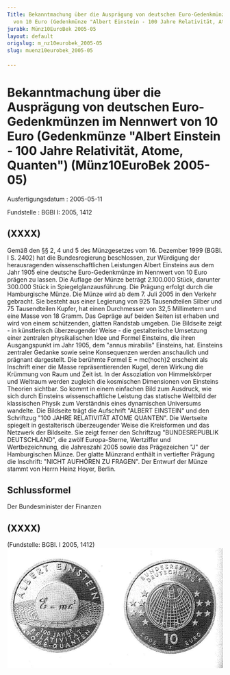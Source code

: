 ```yaml
---
Title: Bekanntmachung über die Ausprägung von deutschen Euro-Gedenkmünzen im Nennwert
  von 10 Euro (Gedenkmünze "Albert Einstein - 100 Jahre Relativität, Atome, Quanten")
jurabk: Münz10EuroBek 2005-05
layout: default
origslug: m_nz10eurobek_2005-05
slug: muenz10eurobek_2005-05

---
```


# Bekanntmachung über die Ausprägung von deutschen Euro-Gedenkmünzen im Nennwert von 10 Euro (Gedenkmünze "Albert Einstein - 100 Jahre Relativität, Atome, Quanten") (Münz10EuroBek 2005-05)

Ausfertigungsdatum
:   2005-05-11

Fundstelle
:   BGBl I: 2005, 1412



## (XXXX)

Gemäß den §§ 2, 4 und 5 des Münzgesetzes vom 16. Dezember 1999 (BGBl. I S. 2402) hat die Bundesregierung beschlossen, zur Würdigung der herausragenden wissenschaftlichen Leistungen Albert Einsteins aus dem Jahr 1905 eine deutsche Euro-Gedenkmünze im Nennwert von 10 Euro prägen zu lassen.
Die Auflage der Münze beträgt 2.100.000 Stück, darunter 300.000 Stück in Spiegelglanzausführung. Die Prägung erfolgt durch die Hamburgische Münze. Die Münze wird ab dem 7. Juli 2005 in den Verkehr gebracht. Sie besteht aus einer Legierung von 925 Tausendteilen Silber und 75 Tausendteilen Kupfer, hat einen Durchmesser von 32,5 Millimetern und eine Masse von 18 Gramm. Das Gepräge auf beiden Seiten ist erhaben und wird von einem schützenden, glatten Randstab umgeben.
Die Bildseite zeigt - in künstlerisch überzeugender Weise - die gestalterische Umsetzung einer zentralen physikalischen Idee und Formel Einsteins, die ihren Ausgangspunkt im Jahr 1905, dem "annus mirabilis" Einsteins, hat. Einsteins zentraler Gedanke sowie seine Konsequenzen werden anschaulich und prägnant dargestellt. Die berühmte Formel
E = mc(hoch)2 erscheint als Inschrift einer die Masse repräsentierenden Kugel, deren Wirkung die Krümmung von Raum und Zeit ist. In der Assoziation von Himmelskörper und Weltraum werden zugleich die kosmischen Dimensionen von Einsteins Theorien sichtbar. So kommt in einem einfachen Bild zum Ausdruck, wie sich durch Einsteins wissenschaftliche Leistung das statische Weltbild der klassischen Physik zum Verständnis eines dynamischen Universums wandelte. Die Bildseite trägt die Aufschrift "ALBERT EINSTEIN" und den Schriftzug "100 JAHRE RELATIVITÄT ATOME QUANTEN".
Die Wertseite spiegelt in gestalterisch überzeugender Weise die Kreisformen und das Netzwerk der Bildseite. Sie zeigt ferner den Schriftzug "BUNDESREPUBLIK DEUTSCHLAND", die zwölf Europa-Sterne, Wertziffer und Wertbezeichnung, die Jahreszahl 2005 sowie das Prägezeichen "J" der Hamburgischen Münze.
Der glatte Münzrand enthält in vertiefter Prägung die Inschrift:
"NICHT AUFHÖREN ZU FRAGEN".
Der Entwurf der Münze stammt von Herrn Heinz Hoyer, Berlin.


## Schlussformel

Der Bundesminister der Finanzen


## (XXXX)

(Fundstelle: BGBl. I 2005, 1412)
![bgbl1_2005_j1412_0010.jpg](bgbl1_2005_j1412_0010.jpg)
